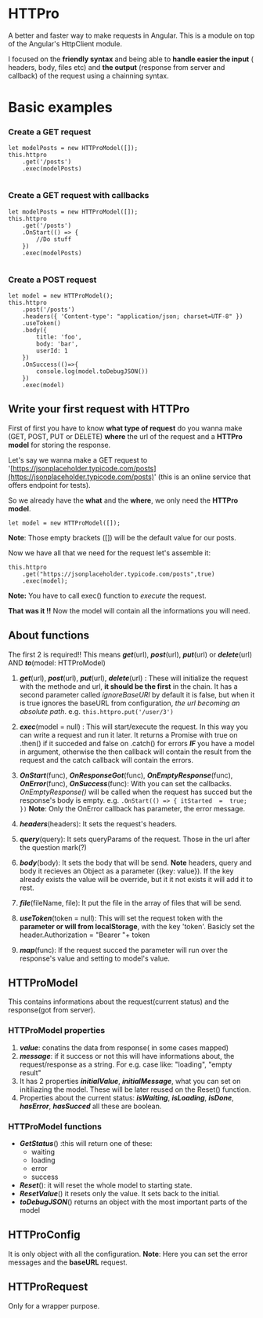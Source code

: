 # HTTPro
A better and faster way to make requests in Angular.  This is a module on top of the Angular's HttpClient module. 

I focused on the **friendly syntax**  and being able to **handle easier the input** ( headers, body, files etc) and **the output** (response from server and callback) of the request using a chainning syntax.


# Basic examples
### Create a **GET** request
```
let modelPosts = new HTTProModel([]);
this.httpro
	.get('/posts')
	.exec(modelPosts)
	
```

### Create a **GET** request with callbacks
```
let modelPosts = new HTTProModel([]);
this.httpro
	.get('/posts')
	.OnStart(() => {
		//Do stuff
	})
	.exec(modelPosts)
	
```
### Create a **POST** request
```
let model = new HTTProModel();
this.httpro
	.post('/posts')
	.headers({ 'Content-type': "application/json; charset=UTF-8" })
	.useToken()
	.body({
		title: 'foo',
		body: 'bar',
		userId: 1
	})
	.OnSuccess(()=>{
		console.log(model.toDebugJSON())
	})
	.exec(model)

```

## Write your first request with HTTPro

First of first you have to know **what type of request** do you wanna make (GET, POST, PUT or DELETE) **where** the url of the request and a **HTTPro model** for storing the response.

Let's say we wanna make a GET request to '[https://jsonplaceholder.typicode.com/posts](https://jsonplaceholder.typicode.com/posts)' (this is an online service that offers endpoint for tests).

So we already have the **what** and the **where**, we only need the **HTTPro model**.

    let model = new HTTProModel([]);
**Note**: Those empty brackets ([]) will be the default value for our posts. 

Now we have all that we need for the request let's assemble it:

    this.httpro
	    .get("https://jsonplaceholder.typicode.com/posts",true)
	    .exec(model);
**Note:** You have to call exec() function to *execute* the request.

**That was it !!** Now the model will contain all the informations you will need.

## About functions
The first 2 is required!! This means ***get***(url), ***post***(url), ***put***(url) or ***delete***(url)  AND ***to***(model: HTTProModel)

 1. ***get***(url), ***post***(url), ***put***(url), ***delete***(url) : These will initialize the request with the methode and url, **it  should be the first** in the chain. It has a second parameter called *ignoreBaseURl* by default it is false, but when it is true ignores the baseURL from configuration, *the url becoming an absolute path*.
	 e.g. `this.httpro.put('/user/3')`
	 
 2. ***exec***(model = null) : This will start/execute the request. In this way you can write a request and run it later. It returns a Promise with true on .then() if it succeded and false on .catch() for errors ***IF*** you have a model in argument, otherwise the then callback will contain the result from the request and the catch callback will contain the errors.
 3. ***OnStart***(func), ***OnResponseGot***(func), ***OnEmptyResponse***(func), ***OnError***(func), ***OnSuccess***(func): With you can set the callbacks. *OnEmptyResponse()* will be called when the request has succed but the response's body is empty.
	 e.g. `.OnStart(() => { itStarted  =  true; })`
	 **Note**: Only the OnError callback has parameter, the error message.

 4. ***headers***(headers): It sets the request's headers.
 5. ***query***(query): It sets queryParams of the request. Those in the url after the question mark(?)
 6. ***body***(body): It sets the body that will be send.
  **Note** headers, query and body it recieves an Object as a parameter ({key: value}). If the key already exists the value will be override, but it it not exists it will add it to rest.
 7. ***file***(fileName, file): It put the file in the array of files that will be send.
 8. ***useToken***(token  =  null): This will set the request token with the **parameter or will from localStorage**, with the key 'token'. 
 Basicly set the header.Authorization = "Bearer "+ token
 9. ***map***(func): If the request succed the parameter will run over the response's value and setting to model's value. 

## HTTProModel

This contains informations about the request(current status) and the response(got from server).

### HTTProModel properties

 1. ***value***: conatins the data from response( in some cases mapped)
 2. ***message***: if it success or not this will have informations about, the request/response as a string. For e.g. case like: "loading", "empty result" 
 3. It has 2 properties ***initialValue***, ***initialMessage***, what you can set on initiliazing the model. These will be later reused on the Reset() function.
 4.  Properties about the current status: ***isWaiting***, ***isLoading***, ***isDone***, ***hasError***, ***hasSucced*** all these are boolean.

### HTTProModel functions

 - ***GetStatus***() :this will return one of these:
	 - waiting
	- loading
	- error
	- success
- ***Reset***(): it will reset the whole model to starting state.
- ***ResetValue***() it resets only the value. It sets back to the initial.
- ***toDebugJSON***() returns an object with the most important parts of the model
## HTTProConfig
It is only object with all the configuration.
**Note**: Here you can set the error messages and the **baseURL** request.

## HTTProRequest
Only for a wrapper purpose.
